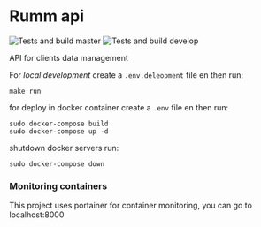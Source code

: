 # Rumm api


![Tests and build master](https://github.com/njacob1001/rumm-api-alpha/actions/workflows/master.yml/badge.svg)
![Tests and build develop](https://github.com/njacob1001/rumm-api-alpha/actions/workflows/develop.yml/badge.svg)




API for clients data management

For *local development* create  a `.env.deleopment` file en then run:

```shell
make run
```

for deploy in docker container create a `.env` file en then run:

```shell
sudo docker-compose build
sudo docker-compose up -d
```

shutdown docker servers run:

```shell
sudo docker-compose down
```

### Monitoring containers

This project uses portainer for container monitoring, you can go to localhost:8000


